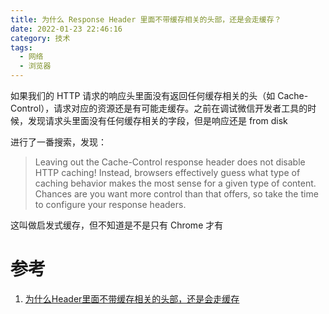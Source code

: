 ```yaml
---
title: 为什么 Response Header 里面不带缓存相关的头部，还是会走缓存？
date: 2022-01-23 22:46:16
category: 技术
tags:
  - 网络
  - 浏览器
---
```


如果我们的 HTTP 请求的响应头里面没有返回任何缓存相关的头（如 Cache-Control），请求对应的资源还是有可能走缓存。之前在调试微信开发者工具的时候，发现请求头里面没有任何缓存相关的字段，但是响应还是 from disk

进行了一番搜索，发现：

> Leaving out the Cache-Control response header does not disable HTTP caching! Instead, browsers effectively guess what type of caching behavior makes the most sense for a given type of content. Chances are you want more control than that offers, so take the time to configure your response headers.

这叫做启发式缓存，但不知道是不是只有 Chrome 才有

# 参考

1. [为什么Header里面不带缓存相关的头部，还是会走缓存](https://github.com/Advanced-Frontend/Daily-Interview-Question/issues/53#issuecomment-760675415)
